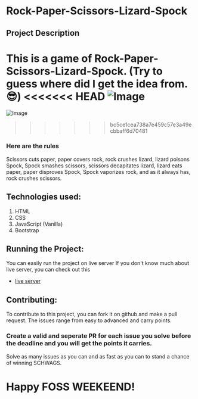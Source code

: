 # Rock-Paper-Scissors-Lizard-Spock

## Project Description

This is a game of Rock-Paper-Scissors-Lizard-Spock.
(Try to guess where did I get the idea from.😎)
<<<<<<< HEAD
![Image](resources\images\pngwing.com.png)
=======
![Image](/resources/images/pngwing.com.png)
>>>>>>> bc5ce1cea738a7e459c57e3a49ecbbaff6d70481

### Here are the rules

Scissors cuts paper, paper covers rock, rock crushes lizard,
lizard poisons Spock, Spock smashes scissors, scissors
decapitates lizard, lizard eats paper, paper disproves Spock,
Spock vaporizes rock, and as it always has, rock crushes
scissors.

## Technologies used:

1. HTML
2. CSS
3. JavaScript (Vanilla)
4. Bootstrap

## Running the Project:

You can easily run the project on live server
If you don't know much about live server, you can check out this

- [live server](https://www.freecodecamp.org/news/vscode-live-server-auto-refresh-browser/)

## Contributing:

To contribute to this project, you can fork it on github and make a pull request.
The issues range from easy to advanced and carry points.
### Create a valid and seperate PR for each issue you solve before the deadline and you will get the points it carries.
Solve as many issues as you can and as fast as you can to stand a chance of winning SCHWAGS.


# Happy FOSS WEEKEEND!
